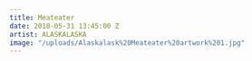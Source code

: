 ```yaml
---
title: Meateater
date: 2018-05-31 13:45:00 Z
artist: ALASKALASKA
image: "/uploads/Alaskalask%20Meateater%20artwork%201.jpg"
---
```


